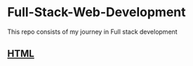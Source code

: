 # Full-Stack-Web-Development
This repo consists of my journey in Full stack development
## [HTML](https://github.com/vaishnav2947/Full-Stack-Web-Development/tree/main/HTML)
